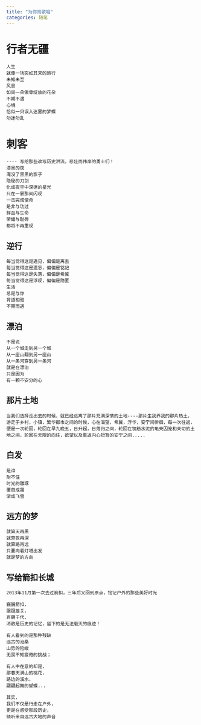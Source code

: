 ```yaml
---
title: "为你而歌唱"
categories: 随笔
---
```


# 行者无疆 
```
人生
就像一场突如其来的旅行
未知未至
风景
如同一朵傲骨绽放的花朵
不期不遇
心境
恰似一只误入迷雾的梦蝶
勿迷勿乱
```
# 刺客
```
---- 写给那些改写历史洪流，悲壮而伟岸的勇士们！
漆黑的夜
淹没了黑黑的影子
隐秘的刀剑
化成夜空中深邃的星光
只在一霎那间闪现
一击完成使命
是非与功过
鲜血与生命
荣耀与耻辱
都将不再重现
```
## 逆行
```
每当觉得这是遇见，偏偏是离去
每当觉得这是遗忘，偏偏是铭记
每当觉得这是失落，偏偏是希冀
每当觉得这是浮现，偏偏是隐匿
生活
总是与你
背道相驰
不期而遇
```
## 漂泊
```
不是说
从一个城走到另一个城
从一座山翻到另一座山
从一条河穿到另一条河
就是在漂泊
只是因为
有一颗不安分的心
```

## 那片土地

```
当我们选择走出去的时候，就已经远离了那片充满深情的土地----那片生我养我的那片热土，游走于乡村，小镇，繁华都市之间的时候，心在渴望，希冀，浮华，安宁间徘徊，每一次往返，便是一次轮回，轮回在早九晚五，日升起，日落归之间，轮回在钢筋水泥的龟壳囚笼和亲切的土地之间，轮回在无限的向往，欲望以及重返内心短暂的安宁之间.....
```

## 白发

```
是谁
耐不住
时光的雕琢
覆首成霜
渐成飞雪
```

## 远方的梦

```
就算天再黑
就算夜再深
就算路再远 
只要向着灯塔出发
就是梦的方向
```

## 写给箭扣长城

```
2013年11月第一次去过箭扣，三年后又回到原点，铭记户外的那些美好时光

巍巍箭扣，
踞踞雄关，
百朝千代，
消散是历史的记忆，留下的是无法磨灭的痕迹！

有人看到的是那种残缺
远古的沧桑
山势的险峻
无畏不知疲倦的挑战；

有人中在意的却是，
那春天满山的桃花，
路边的溪水，
翩翩起舞的蝴蝶...

其实，
我们不仅是行走在户外，
更是在感受那段历史，
倾听来自远古大地的声音
``` 
